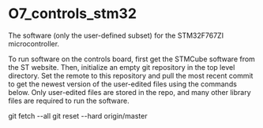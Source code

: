# O7_controls_stm32
The software (only the user-defined subset) for the STM32F767ZI microcontroller.

To run software on the controls board, first get the STMCube software from the ST website. Then, initialize an empty git repository in the top level directory. Set the remote to this repository and pull the most recent commit to get the newest version of the user-edited files using the commands below. Only user-edited files are stored in the repo, and many other library files are required to run the software.


git fetch --all
git reset --hard origin/master
